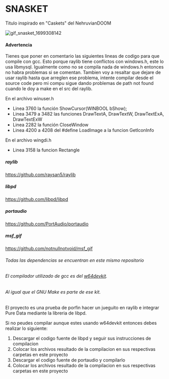 # SNASKET
Titulo inspirado en "Caskets" del NehruvianDOOM


![gif_snasket_1699308142](https://github.com/feivaoco/assets_repositorios/assets/52841258/fc949eb9-1656-4ec4-84e9-222e28591ceb)


#### Advertencia
Tienes que poner en comentario las siguientes lineas de codigo para que compile con gcc.
Esto porque raylib tiene conflictos con windows.h, este lo usa libmysql. Igualmente como no
se compila nada de windows.h entonces no habra problemas si se comentan. 
Tambien voy a resaltar que dejare de usar raylib hasta que arreglen ese problema, intente compilar desde
el source code pero mi compu sigue dando problemas de path not found cuando le doy a make en el src del
raylib.

En el archivo winuser.h
- Linea 3760 la función ShowCursor(WINBOOL bShow);
- Linea 3479 a 3482 las funciones DrawTextA, DrawTextW, DrawTextExA, DrawTextExW
- Linea 2282 la función CloseWindow
- Linea 4200 a 4208 del #define LoadImage a la funcion GetIconInfo 

En el archivo wingdi.h
- Linea 3158 la funcion Rectangle

##### raylib
<https://github.com/raysan5/raylib>
##### libpd
<https://github.com/libpd/libpd>
##### portaudio
<https://github.com/PortAudio/portaudio>
##### msf_gif
<https://github.com/notnullnotvoid/msf_gif>


###### Todas las dependencias se encuentran en este mismo repositorio
###### El compilador utilizado de gcc es del [w64devkit](https://github.com/skeeto/w64devkit).
###### Al igual que el GNU Make es parte de ese kit.

El proyecto es una prueba de porfin hacer un jueguito en raylib e integrar Pure Data mediante la libreria de libpd. 

Si no peudes compilar aunque estes usando w64devkit entonces debes
realizar lo siguiente:
1. Descargar el codigo fuente de libpd y seguir sus instrucciones de compilacion
2. Colocar los archivos resultado de la compilacion en sus respectivas carpetas en este proyecto
3. Descargar el codigo fuente de portaudio y compilarlo
4. Colocar los archivos resultado de la compilacion en sus respectivas carpetas en este proyecto   
